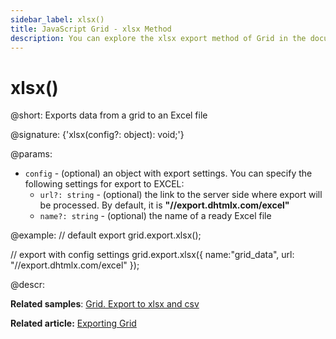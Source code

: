 ```yaml
---
sidebar_label: xlsx()
title: JavaScript Grid - xlsx Method
description: You can explore the xlsx export method of Grid in the documentation of the DHTMLX JavaScript UI library. Browse developer guides and API reference, try out code examples and live demos, and download a free 30-day evaluation version of DHTMLX Suite.
---
```


# xlsx()

@short: Exports data from a grid to an Excel file

@signature: {'xlsx(config?: object): void;'}

@params:
- `config` - (optional) an object with export settings. You can specify the following settings for export to EXCEL:
	- `url?: string` - (optional) the link to the server side where export will be processed. By default, it is **"//export.dhtmlx.com/excel"**
	- `name?: string` - (optional) the name of a ready Excel file


@example:
// default export
grid.export.xlsx();

// export with config settings
grid.export.xlsx({
    name:"grid_data",
    url: "//export.dhtmlx.com/excel"
});


@descr:

**Related samples**: [Grid. Export to xlsx and csv](https://snippet.dhtmlx.com/58oqij47)

**Related article:** [Exporting Grid](grid/usage.md#exporting-grid)